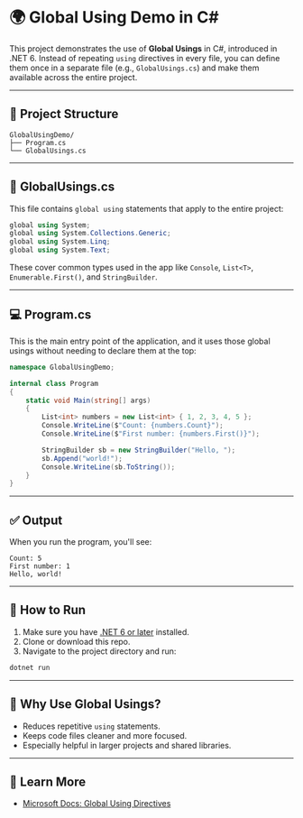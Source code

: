# 🌍 Global Using Demo in C#

This project demonstrates the use of **Global Usings** in C#, introduced in .NET 6. Instead of repeating `using` directives in every file, you can define them once in a separate file (e.g., `GlobalUsings.cs`) and make them available across the entire project.

---

## 📂 Project Structure

```
GlobalUsingDemo/
├── Program.cs
└── GlobalUsings.cs
```

---

## 📄 GlobalUsings.cs

This file contains `global using` statements that apply to the entire project:

```csharp
global using System;
global using System.Collections.Generic;
global using System.Linq;
global using System.Text;
```

These cover common types used in the app like `Console`, `List<T>`, `Enumerable.First()`, and `StringBuilder`.

---

## 💻 Program.cs

This is the main entry point of the application, and it uses those global usings without needing to declare them at the top:

```csharp
namespace GlobalUsingDemo;

internal class Program
{
    static void Main(string[] args)
    {
        List<int> numbers = new List<int> { 1, 2, 3, 4, 5 };
        Console.WriteLine($"Count: {numbers.Count}");
        Console.WriteLine($"First number: {numbers.First()}");

        StringBuilder sb = new StringBuilder("Hello, ");
        sb.Append("world!");
        Console.WriteLine(sb.ToString());
    }
}
```

---

## ✅ Output

When you run the program, you'll see:

```
Count: 5
First number: 1
Hello, world!
```

---

## 🚀 How to Run

1. Make sure you have [.NET 6 or later](https://dotnet.microsoft.com/en-us/download) installed.
2. Clone or download this repo.
3. Navigate to the project directory and run:

```bash
dotnet run
```

---

## 🤔 Why Use Global Usings?

- Reduces repetitive `using` statements.
- Keeps code files cleaner and more focused.
- Especially helpful in larger projects and shared libraries.

---

## 📘 Learn More

- [Microsoft Docs: Global Using Directives](https://learn.microsoft.com/en-us/dotnet/csharp/fundamentals/program-structure/global-using-directives)
